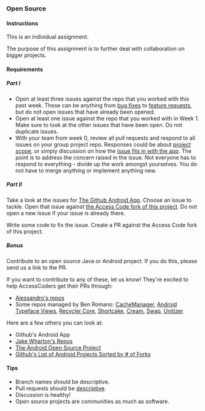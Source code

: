 ### Open Source

#### Instructions

This is an individual assignment.

The purpose of this assignment is to further deal with collaboration on bigger projects.

#### Requirements

##### Part I

* Open at least three issues against the repo that you worked with this past week. These can be anything from
[bug fixes](https://github.com/forkhubs/android/issues/560) to [feature requests](https://github.com/forkhubs/android/issues/559), but do not open issues that have already been opened.
* Open at least one issue against the repo that you worked with in Week 1. Make sure to look at the other issues
that have been open. Do not duplicate issues.
* With your team from week 0, review all pull requests and respond to all issues on your group project repo. Responses could be about [project scope](https://github.com/forkhubs/android/issues/766), or simply discussion on how the [issue fits in with the app](https://github.com/forkhubs/android/issues/677). The point is to address the concern raised in the issue. Not everyone has to respond to everything - divide up the work amongst yourselves. You do not have to merge anything or implement anything new.

##### Part II

Take a look at the issues for [The Github Android App](https://github.com/forkhubs/android/issues?page=2&q=is%3Aissue+is%3Aopen).
Choose an issue to tackle. Open that issue against [the Access Code fork of this project](https://github.com/accesscode-2-1/android).
Do not open a new issue if your issue is already there.

Write some code to fix the issue. Create a PR against the Access Code fork of this project.

##### Bonus

Contribute to an open source Java or Android project. If you do this, please send us a link to the PR.

If you want to contribute to any of these, let us know! They're excited to help AccessCoders get their PRs through:
* [Alessandro's repos](https://github.com/sephiroth74?tab=repositories)
* Some repos managed by Ben Romano: [CacheManager](https://github.com/BrandonRomano/CacheManager),
[Android Typeface Views](https://github.com/carrot/android-typeface-views),
[Recycler Core](https://github.com/carrot/recycler-core), [Shortcake](https://github.com/carrot/Shortcake),
[Cream](https://github.com/carrot/cream), [Swap](https://github.com/carrot/swap),
[Unitizer](https://github.com/carrot/unitizer)

Here are a few others you can look at:
* Github's Android App
* [Jake Wharton's Repos](https://github.com/JakeWharton?tab=repositories)
* [The Android Open Source Project](https://source.android.com/source/contributing.html)
* [Github's List of Android Projects Sorted by # of Forks](https://github.com/search?o=desc&p=1&q=android&s=forks&type=Repositories&utf8=%E2%9C%93)

#### Tips

* Branch names should be descriptive.
* Pull requests should be [descriptive](https://github.com/forkhubs/android/pull/756).
* Discussion is healthy!
* Open source projects are communities as much as software.
